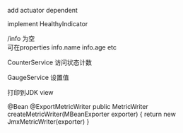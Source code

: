 add actuator dependent

implement HealthyIndicator


/info 为空  
可在properties info.name  info.age   etc

CounterService 访问状态计数  

GaugeService 设置值

打印到JDK view

@Bean
@ExportMetricWriter
public MetricWriter createMetricWriter(MBeanExporter exporter) {
	return new JmxMetricWriter(exporter)
}
